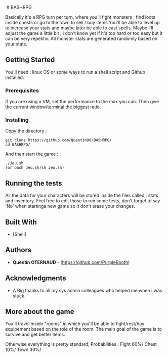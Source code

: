  # BASHRPG

Basically it's a RPG turn per turn, where you'll fight monsters , find loots inside chests or go to the town to sell / buy items
You'll be able to level up to increase your stats and maybe later be able to cast spells.
Maybe i'll adjust the game a little bit , i don't know yet if it's too hard or too easy but it can be very repetitiv.
All monster stats are generated randomly based on your stats.

## Getting Started

You'll need : 
linux OS or some ways to run a shell script and Github installed.

### Prerequisites

If you are using a VM, set the performance to the max you can.
Then give the current window/terminal the biggest ratio.

### Installing

Copy the directory :
```
git clone https://github.com/Quentin90/BASHRPG/
cd BASHRPG/
```
And then start the game :
```
./Jeu.sh
(or bash Jeu.sh/sh Jeu.sh)
```

## Running the tests
All the data for your characters will be stored inside the files called : stats and inventory.
Feel free to edit those to run some tests, don't forget to say 'No' when startinga new game so it don't erase your changes.


## Built With

* [Shell]


## Authors

* **Quentin OTERNAUD** - (https://github.com/PurpleBooth)


## Acknowledgments

* A Big thanks to all my sys admin colleagues who helped me when i was stuck.
 
 ## More about the game
 
 You'll travel inside "rooms" in which you'll be able to fight/rest/buy equipement based on the role of the room. 
 The main goal of the game is to survive and get better items.
 
 Otherwise everything is pretty standard;
 Probabilities : Fight 60%/ Chest 10%/ Town 30%/
 
 
